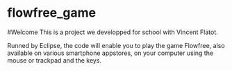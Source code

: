 # flowfree_game

#Welcome
This is a project we developped for school with Vincent Flatot.

Runned by Eclipse, the code will enable you to play the game Flowfree, also available on various smartphone appstores, on your computer using the mouse or trackpad and the keys. 
